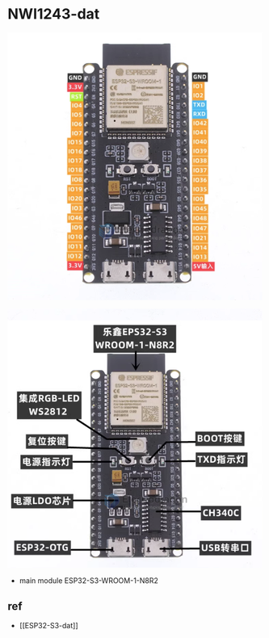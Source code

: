 
# NWI1243-dat

![](2023-11-29-18-54-03.png)

![](2023-11-29-18-54-26.png)

- main module ESP32-S3-WROOM-1-N8R2

## ref 

- [[ESP32-S3-dat]]